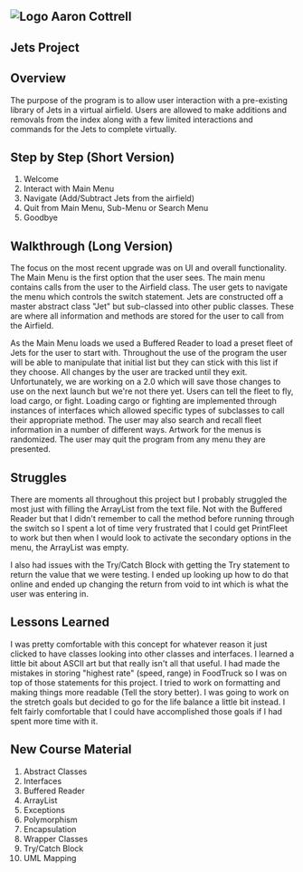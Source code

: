 ## ![Logo](http://skilldistillery.com/downloads/sd_logo.jpg) Aaron Cottrell
## Jets Project

## Overview
The purpose of the program is to allow user interaction with a pre-existing library of Jets in a virtual airfield. Users are allowed to make additions and removals from the index along with a few limited interactions and commands for the Jets to complete virtually.

## Step by Step (Short Version)
1. Welcome
2. Interact with Main Menu
3. Navigate (Add/Subtract Jets from the airfield)
4. Quit from Main Menu, Sub-Menu or Search Menu
5. Goodbye

## Walkthrough (Long Version)
The focus on the most recent upgrade was on UI and overall functionality. The Main Menu is the first option that the user sees. The main menu contains calls from the user to the Airfield class. The user gets to navigate the menu which controls the switch statement. Jets are constructed off a master abstract class "Jet" but sub-classed into other public classes. These are where all information and methods are stored for the user to call from the Airfield.

As the Main Menu loads we used a Buffered Reader to load a preset fleet of Jets for the user to start with. Throughout the use of the program the user will be able to manipulate that initial list but they can stick with this list if they choose. All changes by the user are tracked until they exit. Unfortunately, we are working on a 2.0 which will save those changes to use on the next launch but we're not there yet. Users can tell the fleet to fly, load cargo, or fight. Loading cargo or fighting are implemented through instances of interfaces which allowed specific types of subclasses to call their appropriate method. The user may also search and recall fleet information in a number of different ways. Artwork for the menus is randomized. The user may quit the program from any menu they are presented.  


## Struggles
There are moments all throughout this project but I probably struggled the most just with filling the ArrayList from the text file. Not with the Buffered Reader but that I didn't remember to call the method before running through the switch so I spent a lot of time very frustrated that I could get PrintFleet to work but then when I would look to activate the secondary options in the menu, the ArrayList was empty.

I also had issues with the Try/Catch Block with getting the Try statement to return the value that we were testing. I ended up looking up how to do that online and ended up changing the return from void to int which is what the user was entering in.


## Lessons Learned
I was pretty comfortable with this concept for whatever reason it just clicked to have classes looking into other classes and interfaces. I learned a little bit about ASCII art but that really isn't all that useful. I had made the mistakes in storing "highest rate" (speed, range) in FoodTruck so I was on top of those statements for this project. I tried to work on formatting and making things more readable (Tell the story better). I was going to work on the stretch goals but decided to go for the life balance a little bit instead. I felt fairly comfortable that I could have accomplished those goals if I had spent more time with it.

## New Course Material
1. Abstract Classes
2. Interfaces
3. Buffered Reader
4. ArrayList
5. Exceptions
6. Polymorphism
7. Encapsulation
8. Wrapper Classes  
9. Try/Catch Block
10. UML Mapping
